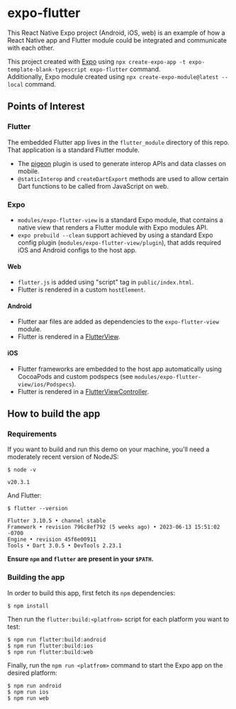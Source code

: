 # expo-flutter

This React Native Expo project (Android, iOS, web) is an example of how 
a React Native app and Flutter module could be integrated and communicate with each other.

This project created with [Expo](https://expo.dev/) using
`npx create-expo-app -t expo-template-blank-typescript expo-flutter` command.  
Additionally, Expo module created using 
`npx create-expo-module@latest --local` command.

## Points of Interest

### Flutter
The embedded Flutter app lives in the `flutter_module` directory of this repo.
That application is a standard Flutter module.

- The [pigeon](https://pub.dev/packages/pigeon) plugin is used to generate interop APIs and data classes on mobile.
- `@staticInterop` and `createDartExport` methods are used to allow certain Dart functions to be called 
  from JavaScript on web.

### Expo

- `modules/expo-flutter-view` is a standard Expo module, that contains a native view
  that renders a Flutter module with Expo modules API.
- `expo prebuild --clean` support achieved by using a standard Expo config plugin
  (`modules/expo-flutter-view/plugin`), that adds required iOS and Android configs to the host app.
#### Web
- `flutter.js` is added using "script" tag in `public/index.html`.
- Flutter is rendered in a custom `hostElement`.
#### Android
- Flutter aar files are added as dependencies to the `expo-flutter-view` module.
- Flutter is rendered in a [FlutterView](https://docs.flutter.dev/add-to-app/android/add-flutter-view).
#### iOS
- Flutter frameworks are embedded to the host app automatically using CocoaPods and 
  custom podspecs (see `modules/expo-flutter-view/ios/Podspecs`).
- Flutter is rendered in a [FlutterViewController](https://docs.flutter.dev/add-to-app/ios/add-flutter-screen).

## How to build the app

### Requirements

If you want to build and run this demo on your machine, you'll need
a moderately recent version of NodeJS:

```console
$ node -v

v20.3.1
```

And Flutter:

```
$ flutter --version

Flutter 3.10.5 • channel stable
Framework • revision 796c8ef792 (5 weeks ago) • 2023-06-13 15:51:02 -0700
Engine • revision 45f6e00911
Tools • Dart 3.0.5 • DevTools 2.23.1
```
**Ensure `npm` and `flutter` are present in your `$PATH`.**

### Building the app

In order to build this app, first fetch its `npm` dependencies:

```console
$ npm install
```

Then run the `flutter:build:<platfrom>` script for each platform you want to test:

```console
$ npm run flutter:build:android
$ npm run flutter:build:ios
$ npm run flutter:build:web
```

Finally, run the `npm run <platfrom>` command to start the Expo app on the desired platform:

```console
$ npm run android
$ npm run ios
$ npm run web
```
